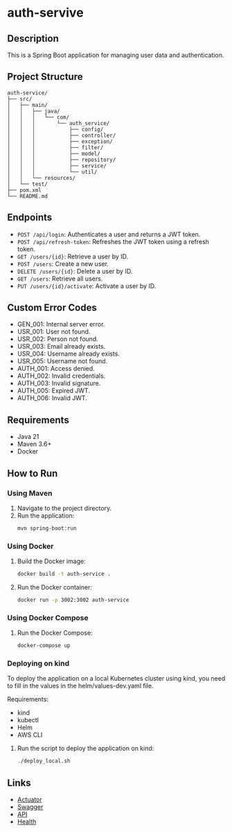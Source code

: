 # auth-servive

## Description
This is a Spring Boot application for managing user data and authentication.

## Project Structure

```
auth-service/
├── src/
│   ├── main/
│   │   ├── java/
│   │   │   └── com/
│   │   │       └── auth_service/
│   │   │           ├── config/
│   │   │           ├── controller/
│   │   │           ├── exception/
│   │   │           ├── filter/
│   │   │           ├── model/
│   │   │           ├── repository/
│   │   │           ├── service/
│   │   │           └── util/
│   │   └── resources/
│   └── test/
├── pom.xml
└── README.md
```

## Endpoints
- `POST /api/login`: Authenticates a user and returns a JWT token.
- `POST /api/refresh-token`: Refreshes the JWT token using a refresh token.
- `GET /users/{id}`: Retrieve a user by ID.
- `POST /users`: Create a new user.
- `DELETE /users/{id}`: Delete a user by ID.
- `GET /users`: Retrieve all users.
- `PUT /users/{id}/activate`: Activate a user by ID.

## Custom Error Codes
- GEN_001: Internal server error.
- USR_001: User not found.
- USR_002: Person not found.
- USR_003: Email already exists.
- USR_004: Username already exists.
- USR_005: Username not found.
- AUTH_001: Access denied.
- AUTH_002: Invalid credentials.
- AUTH_003: Invalid signature.
- AUTH_005: Expired JWT.
- AUTH_006: Invalid JWT.

## Requirements
- Java 21
- Maven 3.6+
- Docker

## How to Run

### Using Maven
1. Navigate to the project directory.
2. Run the application:
   ```sh
   mvn spring-boot:run
   ```

### Using Docker
1. Build the Docker image:
   ```sh
   docker build -t auth-service .
   ```
2. Run the Docker container:
   ```sh
   docker run -p 3002:3002 auth-service
   ```

### Using Docker Compose
1. Run the Docker Compose:
   ```sh
   docker-compose up
   ```

### Deploying on kind

To deploy the application on a local Kubernetes cluster using kind, you need to fill in the values in the helm/values-dev.yaml file.

Requirements:
- kind
- kubectl
- Helm
- AWS CLI

1. Run the script to deploy the application on kind:
   ```sh
   ./deploy_local.sh
   ```

## Links
- [Actuator](http://localhost:3002/actuator)
- [Swagger](http://localhost:3002/v1/swagger-ui)
- [API](http://localhost:3002/v1/api-docs)
- [Health](http://localhost:3002/health)
